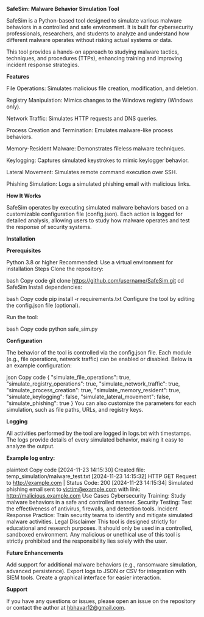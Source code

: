 **SafeSim: Malware Behavior Simulation Tool**

SafeSim is a Python-based tool designed to simulate various malware behaviors in a controlled and safe environment. It is built for cybersecurity professionals, researchers, and students to analyze and understand how different malware operates without risking actual systems or data.

This tool provides a hands-on approach to studying malware tactics, techniques, and procedures (TTPs), enhancing training and improving incident response strategies.


**Features**

File Operations: Simulates malicious file creation, modification, and deletion.

Registry Manipulation: Mimics changes to the Windows registry (Windows only).

Network Traffic: Simulates HTTP requests and DNS queries.

Process Creation and Termination: Emulates malware-like process behaviors.

Memory-Resident Malware: Demonstrates fileless malware techniques.

Keylogging: Captures simulated keystrokes to mimic keylogger behavior.

Lateral Movement: Simulates remote command execution over SSH.

Phishing Simulation: Logs a simulated phishing email with malicious links.


**How It Works**

SafeSim operates by executing simulated malware behaviors based on a customizable configuration file (config.json). Each action is logged for detailed analysis, allowing users to study how malware operates and test the response of security systems.

**Installation**

**Prerequisites**

Python 3.8 or higher
Recommended: Use a virtual environment for installation
Steps
Clone the repository:

bash
Copy code
git clone https://github.com/username/SafeSim.git
cd SafeSim
Install dependencies:

bash
Copy code
pip install -r requirements.txt
Configure the tool by editing the config.json file (optional).

Run the tool:

bash
Copy code
python safe_sim.py


**Configuration**

The behavior of the tool is controlled via the config.json file. Each module (e.g., file operations, network traffic) can be enabled or disabled. Below is an example configuration:

json
Copy code
{
  "simulate_file_operations": true,
  "simulate_registry_operations": true,
  "simulate_network_traffic": true,
  "simulate_process_creation": true,
  "simulate_memory_resident": true,
  "simulate_keylogging": false,
  "simulate_lateral_movement": false,
  "simulate_phishing": true
}
You can also customize the parameters for each simulation, such as file paths, URLs, and registry keys.


**Logging**

All activities performed by the tool are logged in logs.txt with timestamps. The logs provide details of every simulated behavior, making it easy to analyze the output.

**Example log entry:**

plaintext
Copy code
[2024-11-23 14:15:30] Created file: temp_simulation/malware_test.txt
[2024-11-23 14:15:32] HTTP GET Request to http://example.com | Status Code: 200
[2024-11-23 14:15:34] Simulated phishing email sent to victim@example.com with link: http://malicious.example.com
Use Cases
Cybersecurity Training:
Study malware behaviors in a safe and controlled manner.
Security Testing:
Test the effectiveness of antivirus, firewalls, and detection tools.
Incident Response Practice:
Train security teams to identify and mitigate simulated malware activities.
Legal Disclaimer
This tool is designed strictly for educational and research purposes. It should only be used in a controlled, sandboxed environment. Any malicious or unethical use of this tool is strictly prohibited and the responsibility lies solely with the user.



**Future Enhancements**

Add support for additional malware behaviors (e.g., ransomware simulation, advanced persistence).
Export logs to JSON or CSV for integration with SIEM tools.
Create a graphical interface for easier interaction.


**Support**

If you have any questions or issues, please open an issue on the repository or contact the author at hbhavar12@gmail.com.
